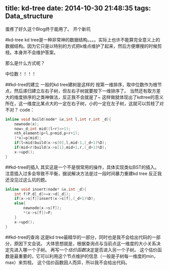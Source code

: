 title: kd-tree
date: 2014-10-30 21:48:35
tags: Data_structure
---
蛋疼了好久这个Blog终于能用了。
开个新坑
<!--more-->
#kd-tree
kd tree是一种非常神的数据结构。。。。实际上也许不能算完全意义上的数据结构。因为它只是以特别的方式把k维点维护了起来，然后方便爆搜的时候剪枝。本身并不会维护答案。

那么是什么方式呢？

中位数！！！！

##kd-tree的建立
一般的kd tree建树是这样的
按第一维排序，取中位数作为根节点，然后递归建立左右子树，但左右子树就要按下一维排序了。
当然还有取方差大的维度排序的之类神做法，反正我不会就是了~
这样做就体现出了kdtree的意义所在，这一维度比某点大的一定在右子树，小的一定在左子树，这就可以剪枝了对不对？
code：

```c++
inline void build(node* &x,int l,int r,int _d){
	newnode(x);
	now=_d;int mid((l+r)>>1);
	nth_element(p+l,p+mid,p+r+1);
	(*x)=p[mid];
	if(l<mid)build(x->s[0],l,mid-1,(_d+1)%D);
	if(mid<r)build(x->s[1],mid+1,r,(_d+1)%D);
	x->upd();
}
```
##kd-tree的插入
其实这是一个不是很常用的操作，具体实现类似BST的插入。
注意插入过多会导致不平衡，据说解决方法是过一段时间暴力重建kd tree
反正我还没见过这么坑的题。

```c++
inline void insert(node* &x,int _d){
    int f(P.d[_d]>=x->d[_d]);
    if(x->s[f])insert(x->s[f],(_d+1)%D);
    else{
        newnode(x->s[f]);
        *(x->s[f])=P;
    }
    x->upd();
}
```
##kd-tree的查询
这是kd tree最精华的一部分，同时也是我不会给出代码的一部分，原因下文会说。
大体思想就是，根据查询点与当前点这一维度的大小关系决定先进入哪一个子树。
再写一个*估价函数*决定是否进入另一个子树。
这个估价函数是最重要的，它可以利用这个节点维护的信息（一般是子树每一维度的min，max）来剪枝。
这个估价函数因人而异，所以我不会给出代码。

